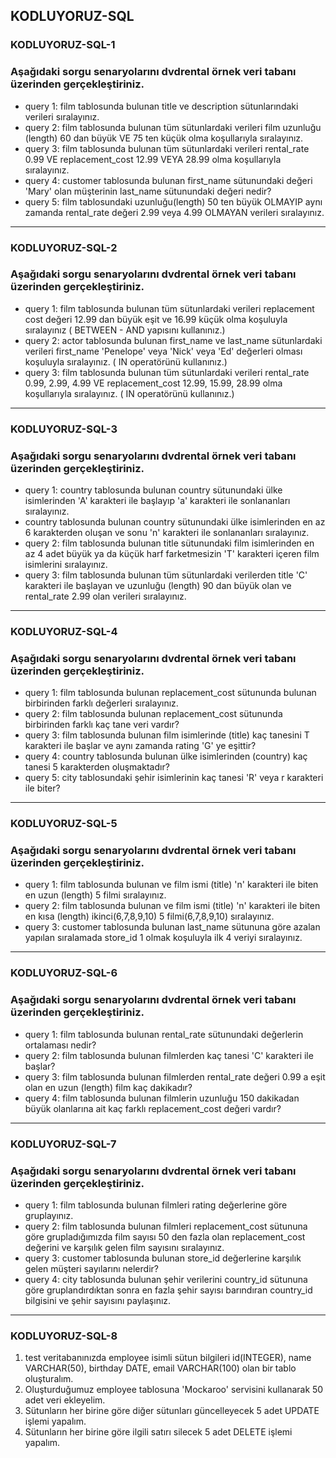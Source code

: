 ## KODLUYORUZ-SQL
### KODLUYORUZ-SQL-1
### Aşağıdaki sorgu senaryolarını dvdrental örnek veri tabanı üzerinden gerçekleştiriniz.
- query 1: film tablosunda bulunan title ve description sütunlarındaki verileri sıralayınız.
- query 2: film tablosunda bulunan tüm sütunlardaki verileri film uzunluğu (length) 60 dan büyük VE 75 ten küçük olma koşullarıyla sıralayınız.
- query 3: film tablosunda bulunan tüm sütunlardaki verileri rental_rate 0.99 VE replacement_cost 12.99 VEYA 28.99 olma koşullarıyla sıralayınız.
- query 4: customer tablosunda bulunan first_name sütunundaki değeri 'Mary' olan müşterinin last_name sütunundaki değeri nedir?
- query 5: film tablosundaki uzunluğu(length) 50 ten büyük OLMAYIP aynı zamanda rental_rate değeri 2.99 veya 4.99 OLMAYAN verileri sıralayınız.
-------------
### KODLUYORUZ-SQL-2 
### Aşağıdaki sorgu senaryolarını dvdrental örnek veri tabanı üzerinden gerçekleştiriniz.
- query 1: film tablosunda bulunan tüm sütunlardaki verileri replacement cost değeri 12.99 dan büyük eşit ve 16.99 küçük olma koşuluyla sıralayınız ( BETWEEN - AND yapısını kullanınız.)
- query 2: actor tablosunda bulunan first_name ve last_name sütunlardaki verileri first_name 'Penelope' veya 'Nick' veya 'Ed' değerleri olması koşuluyla sıralayınız. ( IN operatörünü kullanınız.)
- query 3: film tablosunda bulunan tüm sütunlardaki verileri rental_rate 0.99, 2.99, 4.99 VE replacement_cost 12.99, 15.99, 28.99 olma koşullarıyla sıralayınız. ( IN operatörünü kullanınız.)
-------------
### KODLUYORUZ-SQL-3
### Aşağıdaki sorgu senaryolarını dvdrental örnek veri tabanı üzerinden gerçekleştiriniz.
- query 1: country tablosunda bulunan country sütunundaki ülke isimlerinden 'A' karakteri ile başlayıp 'a' karakteri ile sonlananları sıralayınız.
- country tablosunda bulunan country sütunundaki ülke isimlerinden en az 6 karakterden oluşan ve sonu 'n' karakteri ile sonlananları sıralayınız.
- query 2: film tablosunda bulunan title sütunundaki film isimlerinden en az 4 adet büyük ya da küçük harf farketmesizin 'T' karakteri içeren film isimlerini sıralayınız.
- query 3: film tablosunda bulunan tüm sütunlardaki verilerden title 'C' karakteri ile başlayan ve uzunluğu (length) 90 dan büyük olan ve rental_rate 2.99 olan verileri sıralayınız.
-------------
### KODLUYORUZ-SQL-4
### Aşağıdaki sorgu senaryolarını dvdrental örnek veri tabanı üzerinden gerçekleştiriniz.
- query 1: film tablosunda bulunan replacement_cost sütununda bulunan birbirinden farklı değerleri sıralayınız.
- query 2: film tablosunda bulunan replacement_cost sütununda birbirinden farklı kaç tane veri vardır?
- query 3: film tablosunda bulunan film isimlerinde (title) kaç tanesini T karakteri ile başlar ve aynı zamanda rating 'G' ye eşittir?
- query 4: country tablosunda bulunan ülke isimlerinden (country) kaç tanesi 5 karakterden oluşmaktadır?
- query 5: city tablosundaki şehir isimlerinin kaç tanesi 'R' veya r karakteri ile biter?
-------------
### KODLUYORUZ-SQL-5
### Aşağıdaki sorgu senaryolarını dvdrental örnek veri tabanı üzerinden gerçekleştiriniz.
- query 1: film tablosunda bulunan ve film ismi (title) 'n' karakteri ile biten en uzun (length) 5 filmi sıralayınız.
- query 2: film tablosunda bulunan ve film ismi (title) 'n' karakteri ile biten en kısa (length) ikinci(6,7,8,9,10) 5 filmi(6,7,8,9,10) sıralayınız.
- query 3: customer tablosunda bulunan last_name sütununa göre azalan yapılan sıralamada store_id 1 olmak koşuluyla ilk 4 veriyi sıralayınız.
-------------
### KODLUYORUZ-SQL-6
### Aşağıdaki sorgu senaryolarını dvdrental örnek veri tabanı üzerinden gerçekleştiriniz.
- query 1: film tablosunda bulunan rental_rate sütunundaki değerlerin ortalaması nedir?
- query 2: film tablosunda bulunan filmlerden kaç tanesi 'C' karakteri ile başlar?
- query 3: film tablosunda bulunan filmlerden rental_rate değeri 0.99 a eşit olan en uzun (length) film kaç dakikadır?
- query 4: film tablosunda bulunan filmlerin uzunluğu 150 dakikadan büyük olanlarına ait kaç farklı replacement_cost değeri vardır?
-------------
### KODLUYORUZ-SQL-7
### Aşağıdaki sorgu senaryolarını dvdrental örnek veri tabanı üzerinden gerçekleştiriniz.
- query 1: film tablosunda bulunan filmleri rating değerlerine göre gruplayınız.
- query 2: film tablosunda bulunan filmleri replacement_cost sütununa göre grupladığımızda film sayısı 50 den fazla olan replacement_cost değerini ve karşılık gelen film sayısını sıralayınız.
- query 3: customer tablosunda bulunan store_id değerlerine karşılık gelen müşteri sayılarını nelerdir?
- query 4: city tablosunda bulunan şehir verilerini country_id sütununa göre gruplandırdıktan sonra en fazla şehir sayısı barındıran country_id bilgisini ve şehir sayısını paylaşınız.
-------------
### KODLUYORUZ-SQL-8
1. test veritabanınızda employee isimli sütun bilgileri id(INTEGER), name VARCHAR(50), birthday DATE, email VARCHAR(100) olan bir tablo oluşturalım.
2. Oluşturduğumuz employee tablosuna 'Mockaroo' servisini kullanarak 50 adet veri ekleyelim.
3. Sütunların her birine göre diğer sütunları güncelleyecek 5 adet UPDATE işlemi yapalım.
4. Sütunların her birine göre ilgili satırı silecek 5 adet DELETE işlemi yapalım.
